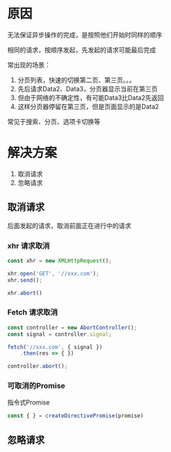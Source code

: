 # 原因
无法保证异步操作的完成，是按照他们开始时同样的顺序

相同的请求，按顺序发起，先发起的请求可能最后完成

常出现的场景：
1. 分页列表，快速的切换第二页、第三页。。。
2. 先后请求Data2、Data3，分页器显示当前在第三页
3. 但由于网络的不确定性，有可能Data3比Data2先返回
4. 这样分页器停留在第三页，但是页面显示的是Data2

常见于搜索、分页、选项卡切换等



# 解决方案
1. 取消请求
2. 忽略请求

## 取消请求
后面发起的请求，取消前面正在进行中的请求

### xhr 请求取消
```js
const xhr = new XMLHttpRequest();

xhr.open('GET', '//xxx.com');
xhr.send();

xhr.abort()
```

### Fetch 请求取消
```js
const controller = new AbortController();
const signal = controller.signal;

fetch('//xxx.com', { signal })
	.then(res => { })

controller.abort();
```

### 可取消的Promise

指令式Promise

```js
const { } = createDirectivePromise(promise)
```

## 忽略请求
